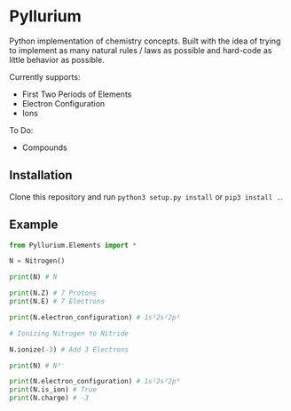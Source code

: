 # Pyllurium

Python implementation of chemistry concepts. Built with the idea of trying to implement as many natural rules / laws as possible and hard-code as little behavior as possible. 

Currently supports:

- First Two Periods of Elements
- Electron Configuration
- Ions

To Do:
- Compounds

## Installation

Clone this repository and run `python3 setup.py install` or `pip3 install .`.

## Example

```python
from Pyllurium.Elements import *

N = Nitrogen()

print(N) # N

print(N.Z) # 7 Protons
print(N.E) # 7 Electrons

print(N.electron_configuration) # 1s²2s²2p³

# Ionizing Nitrogen to Nitride

N.ionize(-3) # Add 3 Electrons

print(N) # N³⁻

print(N.electron_configuration) # 1s²2s²2p⁶
print(N.is_ion) # True
print(N.charge) # -3
```
